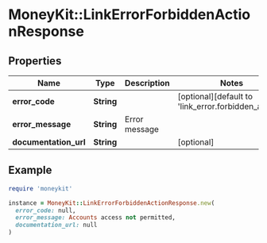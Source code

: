 # MoneyKit::LinkErrorForbiddenActionResponse

## Properties

| Name | Type | Description | Notes |
| ---- | ---- | ----------- | ----- |
| **error_code** | **String** |  | [optional][default to &#39;link_error.forbidden_action&#39;] |
| **error_message** | **String** | Error message |  |
| **documentation_url** | **String** |  | [optional] |

## Example

```ruby
require 'moneykit'

instance = MoneyKit::LinkErrorForbiddenActionResponse.new(
  error_code: null,
  error_message: Accounts access not permitted,
  documentation_url: null
)
```


